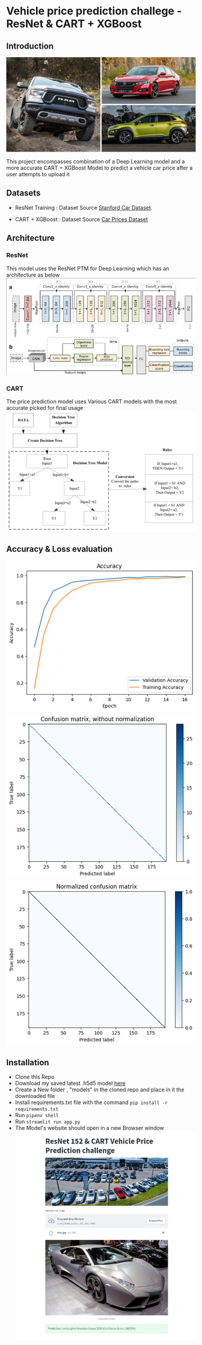# Vehicle price prediction challege - ResNet & CART + XGBoost

## Introduction

![](images/cover.jpg)

This project encompasses combination of a Deep Learning model and a more accurate CART + XGBoost Model to predict a vehicle car price after a user attempts to upload it 


## Datasets

* ResNet Training : Dataset Source [Stanford Car Dataset](https://www.kaggle.com/datasets/jessicali9530/stanford-cars-dataset).

* CART  + XGBoost : Dataset Source [Car Prices Dataset](https://www.kaggle.com/datasets/sidharth178/car-prices-dataset)

## Architecture

### ResNet
This model uses the ResNet PTM for Deep Learning which has an architecture as below 
![](images/resnet.png)

### CART
The price prediction model uses Various CART models with the most accurate picked for final usage
![](images/forests.png)

## Accuracy & Loss evaluation 

![FineTuning](images/Accuracy&loss.png)
![FineTuning](images/confusion_matrix_without_normalization.png)
![FineTuning](images/normalized_confusion_matrix.png)


## Installation
* Clone this Repo
* Download my saved latest .h5d5 model [here](https://drive.google.com/file/d/11ZnJvCD9vJvupQx2pVUKtob1Plkl9h9N/view?usp=sharing)
* Create a New folder , "models" in the cloned repo and place in it the downloaded file
* Install requirements.txt file with the command `pip install -r requirements.txt`
* Run `pipenv shell`
* Run `streamlit run app.py`
* The Model's website should open in a new Browser window 
![Mask image](images/image_1.png)

